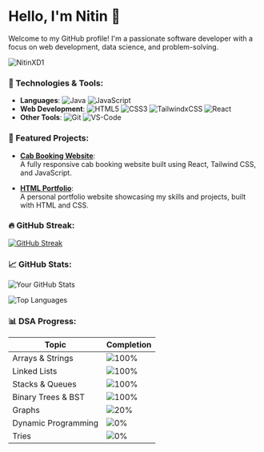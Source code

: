 # Hello, I'm Nitin 👋

Welcome to my GitHub profile! I'm a passionate software developer with a focus on web development, data science, and problem-solving.

<img src="https://komarev.com/ghpvc/?username=NitinXD1&label=Profile%20views&color=0e75b6&style=flat" alt="NitinXD1" />

### 🔧 Technologies & Tools:
- **Languages**: ![Java](https://img.shields.io/badge/Java-ED8B00?style=for-the-badge&logo=java&logoColor=white) ![JavaScript](https://img.shields.io/badge/JavaScript-F7DF1E?style=for-the-badge&logo=javascript&logoColor=black)
- **Web Development**: ![HTML5](https://img.shields.io/badge/HTML5-E34F26?style=for-the-badge&logo=html5&logoColor=white) ![CSS3](https://img.shields.io/badge/CSS3-1572B6?style=for-the-badge&logo=css3&logoColor=white) ![TailwindxCSS](https://img.shields.io/badge/TailwindCSS-38B2AC?style=for-the-badge&logo=tailwind-css&logoColor=white) ![React](https://img.shields.io/badge/React-20232A?style=for-the-badge&logo=react&logoColor=61DAFB)
- **Other Tools**: ![Git](https://img.shields.io/badge/Git-F05032?style=for-the-badge&logo=git&logoColor=white) ![VS-Code](https://img.shields.io/badge/VSCode-007ACC?style=for-the-badge&logo=visual-studio-code&logoColor=white)

### 🌟 Featured Projects:

- **[Cab Booking Website](https://github.com/NitinXD1/cab-booking-website)**:  
  A fully responsive cab booking website built using React, Tailwind CSS, and JavaScript.
  
- **[HTML Portfolio](https://github.com/NitinXD1/html-portfolio)**:  
  A personal portfolio website showcasing my skills and projects, built with HTML and CSS.

### 🔥 GitHub Streak:
[![GitHub Streak](https://streak-stats.demolab.com?user=NitinXD1&theme=radical&hide_border=true)](https://git.io/streak-stats)

### 📈 GitHub Stats:
![Your GitHub Stats](https://github-readme-stats.vercel.app/api?username=NitinXD1&show_icons=true&theme=radical&hide_border=true)

![Top Languages](https://github-readme-stats.vercel.app/api/top-langs/?username=NitinXD1&layout=compact&theme=radical&hide_border=true)


### 📊 DSA Progress:

| Topic                | Completion |
|----------------------|------------|
| Arrays & Strings      | ![100%](https://progress-bar.xyz/100) |
| Linked Lists          | ![100%](https://progress-bar.xyz/100) |
| Stacks & Queues       | ![100%](https://progress-bar.xyz/100) |
| Binary Trees & BST    | ![100%](https://progress-bar.xyz/100) |
| Graphs                | ![20%](https://progress-bar.xyz/20) |
| Dynamic Programming   | ![0%](https://progress-bar.xyz/0) |
| Tries                 | ![0%](https://progress-bar.xyz/0) |
